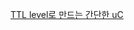 [TTL level로 만드는 간단한 uC](https://docs.google.com/document/d/10LcdMkWHf8emEp-zFaIYuNcVpxZGNrccro0o35N50XU/edit#heading=h.l2aoa35mp1qn)